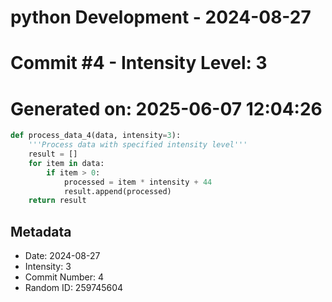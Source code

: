 ﻿# python Development - 2024-08-27
# Commit #4 - Intensity Level: 3
# Generated on: 2025-06-07 12:04:26
```python
def process_data_4(data, intensity=3):
    '''Process data with specified intensity level'''
    result = []
    for item in data:
        if item > 0:
            processed = item * intensity + 44
            result.append(processed)
    return result
```
## Metadata
- Date: 2024-08-27
- Intensity: 3
- Commit Number: 4
- Random ID: 259745604

